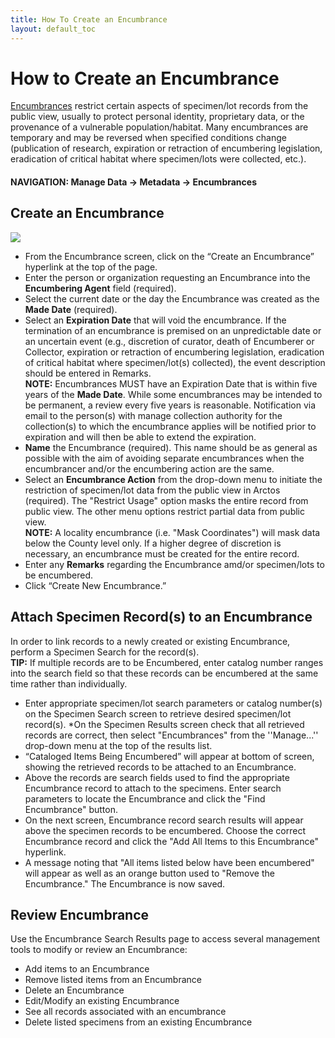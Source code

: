 ```yaml
---
title: How To Create an Encumbrance
layout: default_toc
---
```

# How to Create an Encumbrance

[Encumbrances](/documentation/encumbrance) restrict certain aspects of specimen/lot records from the public view, usually to protect personal identity, proprietary data, or the provenance of a vulnerable population/habitat. Many encumbrances are temporary and may be reversed when specified conditions change (publication of research, expiration or retraction of encumbering legislation, eradication of critical habitat where specimen/lots were collected, etc.).

#### NAVIGATION: Manage Data → Metadata → Encumbrances

## Create an Encumbrance

![](https://raw.githubusercontent.com/ArctosDB/documentation-wiki/tutorial_images/Encumbrances.JPG)

* From the Encumbrance screen, click on the “Create an Encumbrance” hyperlink at the top of the page.
* Enter the person or organization requesting an Encumbrance into the **Encumbering Agent** field (required).
* Select the current date or the day the Encumbrance was created as the **Made Date** (required).
* Select an **Expiration Date** that will void the encumbrance. If the termination of an encumbrance is premised on an unpredictable date or an uncertain event (e.g., discretion of curator, death of Encumberer or Collector, expiration or retraction of encumbering legislation, eradication of critical habitat where specimen/lot(s) collected), the event description should be entered in Remarks.  
     **NOTE:** Encumbrances MUST have an Expiration Date that is within five years of the **Made Date**. While some encumbrances may be intended to be permanent, a review every five years is reasonable. Notification via email to the person(s) with manage collection authority for the collection(s) to which the encumbrance applies will be notified prior to expiration and will then be able to extend the expiration.
* **Name** the Encumbrance (required). This name should be as general as possible with the aim of avoiding separate encumbrances when the encumbrancer and/or the encumbering action are the same.
* Select an **Encumbrance Action** from the drop-down menu to initiate the restriction of specimen/lot data from the public view in Arctos (required). The "Restrict Usage" option masks the entire record from public view. The other menu options restrict partial data from public view.  
      **NOTE:** A locality encumbrance (i.e. "Mask Coordinates") will mask data below the County level only. If a higher degree of discretion is necessary, an encumbrance must be created for the entire record.
* Enter any **Remarks** regarding the Encumbrance amd/or specimen/lots to be encumbered.
* Click “Create New Encumbrance.”

## Attach Specimen Record(s) to an Encumbrance

In order to link records to a newly created or existing Encumbrance, perform a Specimen Search for the record(s).  
      **TIP:** If multiple records are to be Encumbered, enter catalog number ranges into the search field so that these records can be encumbered at the same time rather than individually.

* Enter appropriate specimen/lot search parameters or catalog number(s) on the Specimen Search screen to retrieve desired specimen/lot record(s).
*On the Specimen Results screen check that all retrieved records are correct, then select "Encumbrances" from the ''Manage...'' drop-down menu at the top of the results list. 
* “Cataloged Items Being Encumbered” will appear at bottom of screen, showing the retrieved records to be attached to an Encumbrance.
* Above the records are search fields used to find the appropriate Encumbrance record to attach to the specimens. Enter search parameters to locate the Encumbrance and click the "Find Encumbrance" button.
* On the next screen, Encumbrance record search results will appear above the specimen records to be encumbered. Choose the correct Encumbrance record and click the "Add All Items to this Encumbrance" hyperlink.
* A message noting that "All items listed below have been encumbered" will appear as well as an orange button used to "Remove the Encumbrance." The Encumbrance is now saved.

## Review Encumbrance

Use the Encumbrance Search Results page to access several management tools to modify or review an Encumbrance:

* Add items to an Encumbrance
* Remove listed items from an Encumbrance
* Delete an Encumbrance
* Edit/Modify an existing Encumbrance
* See all records associated with an encumbrance
* Delete listed specimens from an existing Encumbrance
